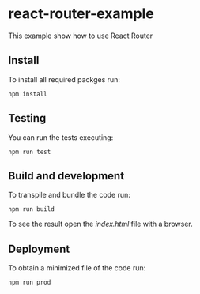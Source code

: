 # react-router-example

This example show how to use React Router

## Install

To install all required packges run:
```
npm install
```

## Testing

You can run the tests executing:

```
npm run test
```

## Build and development

To transpile and bundle the code run:

```
npm run build
```

To see the result open the *index.html* file with a browser.

## Deployment

To obtain a minimized file of the code run:

```
npm run prod
```
